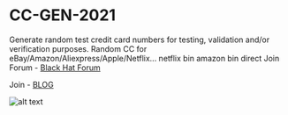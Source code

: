 # CC-GEN-2021
Generate random test credit card numbers for testing, validation and/or verification purposes.
Random CC for eBay/Amazon/Aliexpress/Apple/Netflix...
netflix bin amazon bin direct
Join Forum - [Black Hat Forum](https://fssquad.com/)

Join  - [BLOG](https://fssquad.com/blog)


![alt text](https://i.ibb.co/q54Xxjb/Screenshot-1.png)
